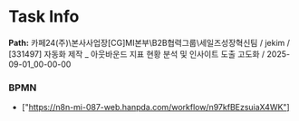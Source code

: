 # Task Info

**Path:** 카페24(주)\본사사업장\[CG]MI본부\B2B협력그룹\세일즈성장혁신팀 / jekim / [331497] 자동화 제작 _ 아웃바운드 지표 현황 분석 및 인사이트 도출 고도화 / 2025-09-01_00-00-00

### BPMN
- ["https://n8n-mi-087-web.hanpda.com/workflow/n97kfBEzsuiaX4WK"]

